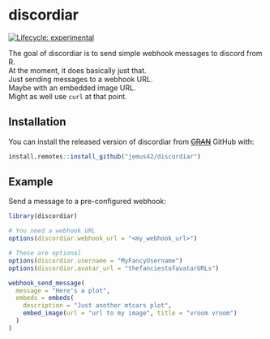 # discordiar

<!-- badges: start -->
[![Lifecycle: experimental](https://img.shields.io/badge/lifecycle-experimental-orange.svg)](https://www.tidyverse.org/lifecycle/#experimental)
<!-- badges: end -->

The goal of discordiar is to send simple webhook messages to discord from R.  
At the moment, it does basically just that.  
Just sending messages to a webhook URL.  
Maybe with an embedded image URL.  
Might as well use `curl` at that point.

## Installation

You can install the released version of discordiar from ~~[CRAN](https://CRAN.R-project.org)~~ GitHub with:

``` r
install.remotes::install_github("jemus42/discordiar")
```

## Example

Send a message to a pre-configured webhook:

```r
library(discordiar)

# You need a webhook URL
options(discordiar.webhook_url = "<my_webhook_url>")

# These are optional
options(discordiar.username = "MyFancyUsername")
options(discordiar.avatar_url = "thefanciestofavatarURLs")

webhook_send_message(
  message = "Here's a plot",
  embeds = embeds(
    description = "Just another mtcars plot",
    embed_image(url = "url to my image", title = "vroom vroom")
  )
)
```

